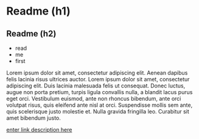 # Readme (h1)
## Readme (h2)

 - read
 - me
 - first
 
Lorem ipsum dolor sit amet, consectetur adipiscing elit. Aenean dapibus felis lacinia risus ultrices auctor. Lorem ipsum dolor sit amet, consectetur adipiscing elit. Duis lacinia malesuada felis ut consequat. Donec luctus, augue non porta pretium, turpis ligula convallis nulla, a blandit lacus purus eget orci. Vestibulum euismod, ante non rhoncus bibendum, ante orci volutpat risus, quis eleifend ante nisl at orci. Suspendisse mollis sem ante, quis scelerisque justo molestie et. Nulla gravida fringilla leo. Curabitur sit amet bibendum justo.

[enter link description here](https://stackedit.io/)